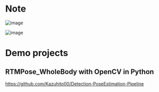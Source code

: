 # Note

![image](https://github.com/PINTO0309/PINTO_model_zoo/assets/33194443/30dbcde3-1ae2-4c7d-b3e9-7eb37c4cdff5)

![image](https://github.com/PINTO0309/PINTO_model_zoo/assets/33194443/dbaea21a-a5f8-4d96-9d03-16f265bb6ded)

# Demo projects

## RTMPose_WholeBody with OpenCV in Python
https://github.com/Kazuhito00/Detection-PoseEstimation-Pipeline
